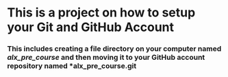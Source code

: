 # This is a project on how to setup your Git and GitHub Account
### This includes creating a file directory on your computer named *alx_pre_course* and then moving it to your GitHub account repository named *alx_pre_course.git